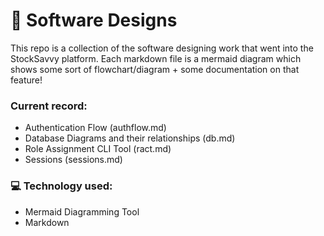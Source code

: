 # 🧠 Software Designs

This repo is a collection of the software designing work that went into the StockSavvy platform. Each markdown file is a mermaid diagram which shows some sort of flowchart/diagram + some documentation on that feature! 

### Current record:

- Authentication Flow (authflow.md)
- Database Diagrams and their relationships (db.md)
- Role Assignment CLI Tool (ract.md)
- Sessions (sessions.md)

### 💻 Technology used:

- Mermaid Diagramming Tool
- Markdown
